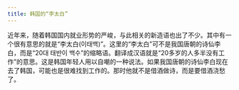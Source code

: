```yaml
---
title: 韩国的“李太白”
---
```


<p>近年来，随着韩国国内就业形势的严峻，与此相关的新造语也出了不少。其中有一个很有意思的就是“李太白(이태백)”。这里的“李太白”可不是我国唐朝的诗仙李白，而是“20대 태반이 백수”的缩略语。翻译成汉语就是“20多岁的人多半没有工作”的意思。这是韩国年轻人用以自嘲的一种说法。如果我国唐朝的诗仙李白现在去了韩国，可能也是很难找到工作的。那时他就不是借酒做诗，而是要借酒浇愁了。</p>

